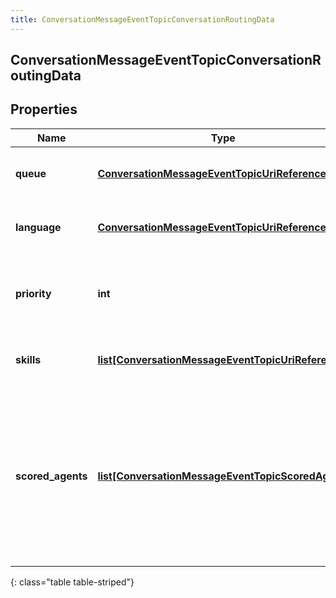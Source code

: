 ```yaml
---
title: ConversationMessageEventTopicConversationRoutingData
---
```

## ConversationMessageEventTopicConversationRoutingData

## Properties

|Name | Type | Description | Notes|
|------------ | ------------- | ------------- | -------------|
| **queue** | [**ConversationMessageEventTopicUriReference**](ConversationMessageEventTopicUriReference.html) | A UriReference for a resource | [optional] |
| **language** | [**ConversationMessageEventTopicUriReference**](ConversationMessageEventTopicUriReference.html) | A UriReference for a resource | [optional] |
| **priority** | **int** | The priority of the conversation to use for routing decisions | [optional] |
| **skills** | [**list[ConversationMessageEventTopicUriReference]**](ConversationMessageEventTopicUriReference.html) | The skills to use for routing decisions | [optional] |
| **scored_agents** | [**list[ConversationMessageEventTopicScoredAgent]**](ConversationMessageEventTopicScoredAgent.html) | A collection of agents and their assigned scores for this conversation (0 - 100, higher being better), for use in routing to preferred agents | [optional] |
{: class="table table-striped"}


